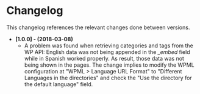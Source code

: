 Changelog
=================================
This changelog references the relevant changes done between versions.

- **[1.0.0] - (2018-03-08)**
    - A problem was found when retrieving categories and tags from the WP API: English data was not being appended in the *_embed*
    field while in Spanish worked properly. As result, those data was not being shown in the pages. The change implies to
    modify the WPML configuration at "WPML > Language URL Format" to "Different Languages in the directories" and check the
    "Use the directory for the default language" field.
